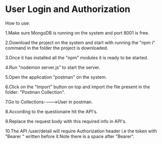# User Login and Authorization

How to use:

1.Make sure MongoDB is running on the system and port 8001 is free.

2.Download the project on the system and start with running the "npm i" command in the folder the project is downloaded.

3.Once it has installed all the "npm" modules it is ready to be started.

4.Run "nodemon server.js" to start the server.

5.Open the application "postman" on the system.

6.Click on the "Import" button on top and import the file present in the folder: "Postman Collection".

7.Go to Collections---->User in postman.

8.According to the questionaire hit the API's.

9.Replace the request body with this required info in API's.

10.The API /user/detail will require Authorization header i.e the token with "Bearer " written before it.Note there is a space after "Bearer".
